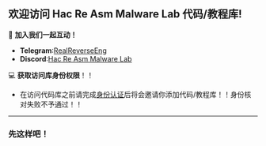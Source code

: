 ## 欢迎访问 Hac Re Asm Malware Lab 代码/教程库!


💬 **加入我们一起互动！**  
- **Telegram**:[RealReverseEng](https://t.me/RealReverseEng)
- **Discord**:[Hac Re Asm Malware Lab](https://discord.gg/nGXPH95aNU)


💻 **获取访问库身份权限**！！
- 在访问代码库之前请完成[身份认证](https://discord.com/channels/1387624412735471737/1387625511534071808/1387628361450262580)后将会邀请你添加代码/教程库！！身份核对失败不予通过！！
---
### 先这样吧！
